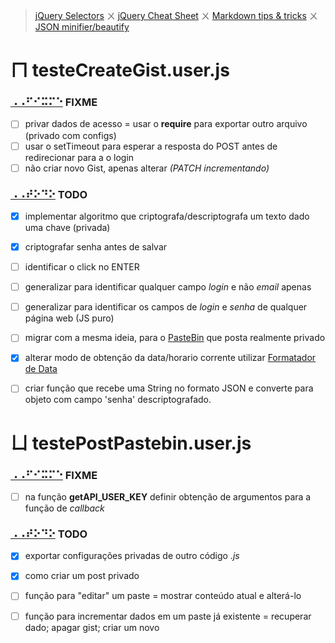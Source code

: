 > [jQuery Selectors](https://www.w3.org/TR/CSS2/selector.html#matching-attrs) ㄨ 
> [jQuery Cheat Sheet](https://oscarotero.com/jquery/) ㄨ 
> [Markdown tips & tricks](https://daringfireball.net/projects/markdown/syntax) ㄨ 
> [JSON minifier/beautify](http://codebeautify.org/jsonviewer)


ㄇ testeCreateGist.user.js
==========================

### [⠠⠠⠋⠊⠭⠍⠑][CREATEGIST] FIXME
- [ ]	privar dados de acesso = usar o **require** para exportar outro arquivo (privado com configs)
- [ ]	usar o setTimeout para esperar a resposta do POST antes de redirecionar para a o login
- [ ]	não criar novo Gist, apenas alterar _(PATCH incrementando)_

### [⠠⠠⠞⠕⠙⠕][CREATEGIST] TODO
- [x]	implementar algoritmo que criptografa/descriptografa um texto dado uma chave (privada)
- [x]	criptografar senha antes de salvar
- [ ]	identificar o click no ENTER
- [ ]	generalizar para identificar qualquer campo _login_ e não _email_ apenas
- [ ]	generalizar para identificar os campos de _login_ e _senha_ de qualquer página web (JS puro)
- [ ]	migrar com a mesma ideia, para o [PasteBin](http://pastebin.com/api) que posta realmente privado
- [x]	alterar modo de obtenção da data/horario corrente utilizar [Formatador de Data](http://jsfromhell.com/geral/date-format)
- [ ]	criar função que recebe uma String no formato JSON e converte para objeto com campo 'senha' descriptografado.


ㄩ testePostPastebin.user.js
============================

### [⠠⠠⠋⠊⠭⠍⠑][POSTPASTEBIN] FIXME
- [ ]	na função **getAPI_USER_KEY** definir obtenção de argumentos para a função de _callback_

### [⠠⠠⠞⠕⠙⠕][POSTPASTEBIN] TODO
- [x]	exportar configurações privadas de outro código _.js_
- [x]	como criar um post privado
- [ ]	função para "editar" um paste = mostrar conteúdo atual e alterá-lo
- [ ]	função para incrementar dados em um paste já existente = recuperar dado; apagar gist; criar um novo





[CREATEGIST]: https://raw.githubusercontent.com/micalevisk/GM_scripts/master/testeCreateGist/issues.log.md "issues testeCreateGist"
[POSTPASTEBIN]: https://raw.githubusercontent.com/micalevisk/GM_scripts/master/testePostPastebin/issues.log.md "issues testePostPastebin"

<!-- https://www.branah.com/braille-translator -->
